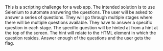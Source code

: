 This is a scripting challenge for a web app. The intended solution is to use Selenium to automate answering the questions. The user will be asked to answer a series of questions. They will go through multiple stages where there will be multiple questions available. They have to answer a specific question in each stage. The specific question will be hinted at from a hint at the top of the screen. The hint will relate to the HTML element in which the question resides. Answer enough of the questions and the user gets the flag.